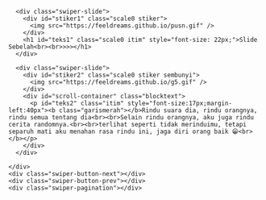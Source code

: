 <DOCTYPE html>
<html lang="en">

<head>
  <meta charset="utf-8" />
  <meta name="viewport" content="width=device-width, initial-scale=1, minimum-scale=1, maximum-scale=1" />
  <title>Pesan HTML buat Kamu Nih! <3</title>
  <link r!el="icon" type="image/svg+xml" href="https://feeldreams.github.io/main-icon.png">
  <meta name="description" content="Buka bentar yaa.. HTML feeldream.id">
  <meta name="keywords" content="HTML, Bucin, Feeldream">
  <meta name="author" content="Feeldream">
  <!-- 
  Made with love by Rayys!
  
     Blog: feeldream.id
     Instagram: @rayyarrr
     TikTok: @feelthisray
     
  Thanks to all <3
  -->

  <link rel="stylesheet" href="https://cdn.jsdelivr.net/npm/swiper@11/swiper-bundle.min.css" />
  <link rel="stylesheet" href="https://htmlku.com/maafya/style.css">
  <script src="https://unpkg.com/scrollreveal"></script>
  <script src="https://unpkg.com/typeit@8.7.0/dist/index.umd.js"></script>

</head>

<body>
  <audio src="lagu1.mp3" id="linkmp3" class="sembunyi"></audio>
  <div class="overlay">
    <div class="loading-message">Hai kamu!<br>Tunggu dulu ya..</div>
    <div id="loveIn" class="blocklove">
      <a href="https://htmlku.com" target="_blank" class="lovein"><svg class='line'
          xmlns='http://www.w3.org/2000/svg' viewBox='0 0 24 24'>
          <g transform='translate(2.550170, 3.550158)'>
            <path
              d='M0.371729633,8.89614246 C-0.701270367,5.54614246 0.553729633,1.38114246 4.07072963,0.249142462 C5.92072963,-0.347857538 8.20372963,0.150142462 9.50072963,1.93914246 C10.7237296,0.0841424625 13.0727296,-0.343857538 14.9207296,0.249142462 C18.4367296,1.38114246 19.6987296,5.54614246 18.6267296,8.89614246 C16.9567296,14.2061425 11.1297296,16.9721425 9.50072963,16.9721425 C7.87272963,16.9721425 2.09772963,14.2681425 0.371729633,8.89614246 Z'>
            </path>
            <path d='M13.23843,4.013842 C14.44543,4.137842 15.20043,5.094842 15.15543,6.435842'></path>
          </g>
        </svg></a>
      <p id="ket">Tap !</p>
    </div>
  </div>

  <div id="bodyblur">
    <img src="gambar.jpg" id="wallpaper" />
  </div>

  <!-- Swiper -->
  <div class="swiper mySwiper">
    <div class="swiper-wrapper">

      <div class="swiper-slide">
        <div id="stiker1" class="scale0 stiker">
          <img src="https://feeldreams.github.io/pusn.gif" />
        </div>
        <h1 id="teks1" class="scale0 itim" style="font-size: 22px;">Slide Sebelah<br><br>>>></h1>
      </div>

      <div class="swiper-slide">
        <div id="stiker2" class="scale0 stiker sembunyi">
          <img src="https://feeldreams.github.io/g5.gif" />
        </div>
        <div id="scroll-container" class="blocktext">
          <p id="teks2" class="itim" style="font-size:17px;margin-left:40px"><b class="garismerah"></b>Rindu suara dia, rindu orangnya, rindu semua tentang dia<br><br>Selain rindu orangnya, aku juga rindu cerita randomnya.<br><br>terlihat seperti tidak merinduimu, tetapi separuh mati aku menahan rasa rindu ini, jaga diri orang baik 😁<br></b></p>
        </div>
      </div>

    </div>
    <div class="swiper-button-next"></div>
    <div class="swiper-button-prev"></div>
    <div class="swiper-pagination"></div>
  </div>

  <script src="https://cdn.jsdelivr.net/npm/swiper@11/swiper-bundle.min.js"></script>
  <script src="https://htmlku.com/maafya/script.js"></script>

</body>

</html>
